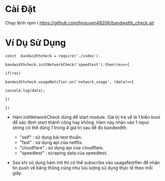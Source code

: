 # Cài Đặt
Chạy lệnh
npm i https://github.com/hnguyen48206/bandwidth_check.git

# Ví Dụ Sử Dụng

    const  bandwidthcheck = require('./index')
    
    bandwidthcheck.initNetworkCheck('speedtest').then(res=>{
    
    if(res)
    
    bandwidthcheck.usageNotifier.on('network_usage', (data)=>{
    
    console.log(data);
    
    })
    
    })

 - Hàm initNetworkCheck dùng để start module. Giá trị trả về là 1 biến bool để xác định start thành công hay không. Hàm này nhận vào 1 input string có thể dùng 1 trong 4 giá trị sau để đo bandwidth:
 
	  + "self" : sử dụng bài test thuần.
	  + "fast" : sử dụng api của netflix.
	  + "cloudflare" : sử dụng api của cloudflare.
	  + "speedtest" : scraping data của speedtest.
 - Sau khi sử dụng hàm init thì có thể subscribe vào usageNotifier để nhận tin push về băng thông cũng như lưu lượng sử dụng thực tế theo mỗi giây.